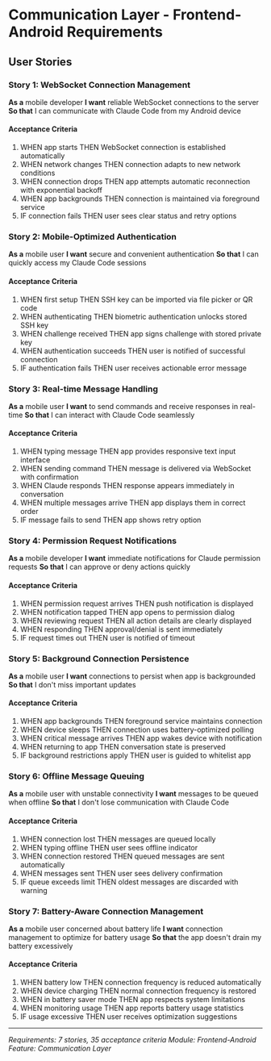 # Communication Layer - Frontend-Android Requirements

## User Stories

### Story 1: WebSocket Connection Management
**As a** mobile developer
**I want** reliable WebSocket connections to the server
**So that** I can communicate with Claude Code from my Android device

#### Acceptance Criteria
1. WHEN app starts THEN WebSocket connection is established automatically
2. WHEN network changes THEN connection adapts to new network conditions
3. WHEN connection drops THEN app attempts automatic reconnection with exponential backoff
4. WHEN app backgrounds THEN connection is maintained via foreground service
5. IF connection fails THEN user sees clear status and retry options

### Story 2: Mobile-Optimized Authentication
**As a** mobile user
**I want** secure and convenient authentication
**So that** I can quickly access my Claude Code sessions

#### Acceptance Criteria
1. WHEN first setup THEN SSH key can be imported via file picker or QR code
2. WHEN authenticating THEN biometric authentication unlocks stored SSH key
3. WHEN challenge received THEN app signs challenge with stored private key
4. WHEN authentication succeeds THEN user is notified of successful connection
5. IF authentication fails THEN user receives actionable error message

### Story 3: Real-time Message Handling
**As a** mobile user
**I want** to send commands and receive responses in real-time
**So that** I can interact with Claude Code seamlessly

#### Acceptance Criteria
1. WHEN typing message THEN app provides responsive text input interface
2. WHEN sending command THEN message is delivered via WebSocket with confirmation
3. WHEN Claude responds THEN response appears immediately in conversation
4. WHEN multiple messages arrive THEN app displays them in correct order
5. IF message fails to send THEN app shows retry option

### Story 4: Permission Request Notifications
**As a** mobile developer
**I want** immediate notifications for Claude permission requests
**So that** I can approve or deny actions quickly

#### Acceptance Criteria
1. WHEN permission request arrives THEN push notification is displayed
2. WHEN notification tapped THEN app opens to permission dialog
3. WHEN reviewing request THEN all action details are clearly displayed
4. WHEN responding THEN approval/denial is sent immediately
5. IF request times out THEN user is notified of timeout

### Story 5: Background Connection Persistence
**As a** mobile user
**I want** connections to persist when app is backgrounded
**So that** I don't miss important updates

#### Acceptance Criteria
1. WHEN app backgrounds THEN foreground service maintains connection
2. WHEN device sleeps THEN connection uses battery-optimized polling
3. WHEN critical message arrives THEN app wakes device with notification
4. WHEN returning to app THEN conversation state is preserved
5. IF background restrictions apply THEN user is guided to whitelist app

### Story 6: Offline Message Queuing
**As a** mobile user with unstable connectivity
**I want** messages to be queued when offline
**So that** I don't lose communication with Claude Code

#### Acceptance Criteria
1. WHEN connection lost THEN messages are queued locally
2. WHEN typing offline THEN user sees offline indicator
3. WHEN connection restored THEN queued messages are sent automatically
4. WHEN messages sent THEN user sees delivery confirmation
5. IF queue exceeds limit THEN oldest messages are discarded with warning

### Story 7: Battery-Aware Connection Management
**As a** mobile user concerned about battery life
**I want** connection management to optimize for battery usage
**So that** the app doesn't drain my battery excessively

#### Acceptance Criteria
1. WHEN battery low THEN connection frequency is reduced automatically
2. WHEN device charging THEN normal connection frequency is restored
3. WHEN in battery saver mode THEN app respects system limitations
4. WHEN monitoring usage THEN app reports battery usage statistics
5. IF usage excessive THEN user receives optimization suggestions

---

*Requirements: 7 stories, 35 acceptance criteria*
*Module: Frontend-Android*
*Feature: Communication Layer*